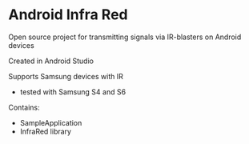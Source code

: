 # Android Infra Red

Open source project for transmitting signals via IR-blasters on Android devices

Created in Android Studio

Supports Samsung devices with IR

- tested with Samsung S4 and S6

Contains:
- SampleApplication
- InfraRed library


